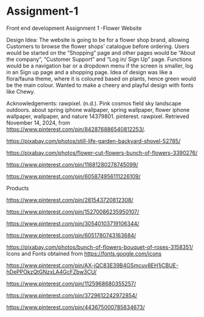 # Assignment-1
Front end development Assignment 1 -Flower Website


Design Idea: The website is going to be for a flower shop brand, allowing Customers to browse the flower shops’ catalogue before ordering. Users would be started on the “Shopping” page and other pages would be “About the company”, “Customer Support” and “Log in/ Sign Up” page. Functions would be a navigation bar or a dropdown menu if the screen is smaller, log in an Sign up page and a shopping page. Idea of design was like a flora/fauna theme, where it is coloured based on plants, hence green would be the main colour. Wanted to make a cheery and playful design with fonts like Chewy.

Acknowledgements:
rawpixel. (n.d.). Pink cosmos field sky landscape outdoors. about spring iphone wallpaper, spring wallpaper, flower iphone wallpaper, wallpaper, and nature 14379801. pinterest. rawpixel. Retrieved November 14, 2024, from https://www.pinterest.com/pin/842876886540812253/.

https://pixabay.com/photos/still-life-garden-backyard-shovel-52785/

https://pixabay.com/photos/flower-cut-flowers-bunch-of-flowers-3390276/

https://www.pinterest.com/pin/11681280278745099/

https://www.pinterest.com/pin/605874956111226109/

Products

https://www.pinterest.com/pin/281543720812308/

https://www.pinterest.com/pin/15270086235950107/

https://www.pinterest.com/pin/30540103719106344/

https://www.pinterest.com/pin/6051780743163684/

https://pixabay.com/photos/bunch-of-flowers-bouquet-of-roses-3158351/
Icons and Fonts obtained from https://fonts.google.com/icons


https://www.pinterest.com/pin/AX-jQC83E39B4GSmcuv8EH1jCBUE-hDePPOkzQtGNzxLA4GcFZbw3CU/

https://www.pinterest.com/pin/1125968680355257/

https://www.pinterest.com/pin/3729612242972854/

https://www.pinterest.com/pin/443675000785834673/
